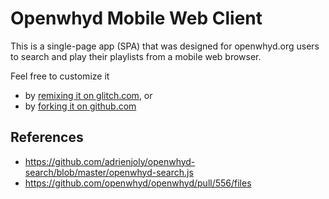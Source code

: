 # Openwhyd Mobile Web Client

This is a single-page app (SPA) that was designed for openwhyd.org users to search and play their playlists from a mobile web browser.

Feel free to customize it
- by [remixing it on glitch.com](https://glitch.com/~openwhyd-mobile-client), or
- by [forking it on github.com](https://github.com/openwhyd/openwhyd-mobile-web-client)

## References

- https://github.com/adrienjoly/openwhyd-search/blob/master/openwhyd-search.js
- https://github.com/openwhyd/openwhyd/pull/556/files
